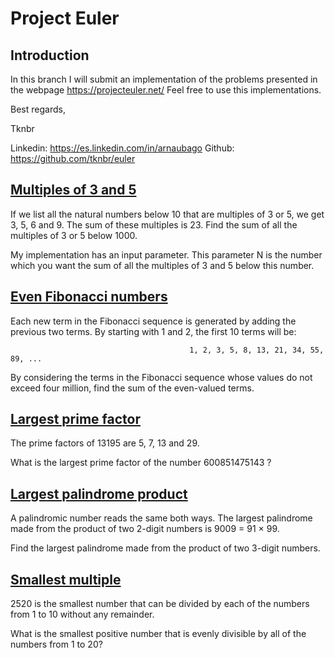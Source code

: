 # Project Euler

## Introduction
In this branch I will submit an implementation of the problems presented in the webpage https://projecteuler.net/
Feel free to use this implementations.

Best regards, 

Tknbr

Linkedin: https://es.linkedin.com/in/arnaubago
Github: https://github.com/tknbr/euler

## [Multiples of 3 and 5](https://github.com/tknbr/euler/blob/master/multiplesOf3And5.cc)

If we list all the natural numbers below 10 that are multiples of 3 or 5, we get 3, 5, 6 and 9. The sum of these multiples is 23. Find the sum of all the multiples of 3 or 5 below 1000.

My implementation has an input parameter. This parameter N is the number which you want the sum of all the multiples of 3 and 5 below this number.

## [Even Fibonacci numbers](https://github.com/tknbr/euler/blob/master/evenFibonacciNumbers.cc)

Each new term in the Fibonacci sequence is generated by adding the previous two terms. By starting with 1 and 2, the first 10 terms will be:

											1, 2, 3, 5, 8, 13, 21, 34, 55, 89, ...

By considering the terms in the Fibonacci sequence whose values do not exceed four million, find the sum of the even-valued terms.


## [Largest prime factor](https://github.com/tknbr/euler/blob/master/largestPrimeFactor.cc)

The prime factors of 13195 are 5, 7, 13 and 29.

What is the largest prime factor of the number 600851475143 ?


## [Largest palindrome product](https://github.com/tknbr/euler/blob/master/largestPalindromeProduct.cc)

A palindromic number reads the same both ways. The largest palindrome made from the product of two 2-digit numbers is 9009 = 91 × 99.

Find the largest palindrome made from the product of two 3-digit numbers.


## [Smallest multiple](https://github.com/tknbr/euler/blob/master/smallestMultiple.cc)

2520 is the smallest number that can be divided by each of the numbers from 1 to 10 without any remainder.

What is the smallest positive number that is evenly divisible by all of the numbers from 1 to 20?


